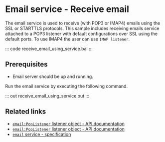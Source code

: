 # Email service - Receive email

The email service is used to receive (with POP3 or IMAP4) emails using the SSL or STARTTLS protocols. This sample includes receiving emails service attached to a POP3 listener with default configurations over SSL using the default ports. To use IMAP4 the user can use `IMAP listener`.

::: code receive_email_using_service.bal :::

## Prerequisites
- Email server should be up and running.

Run the email service by executing the following command.

::: out receive_email_using_service.out :::

## Related links
- [`email:PopListener` listener object - API documentation](https://lib.ballerina.io/ballerina/email/latest/classes/PopListener)
- [`email:PopListener` listener object - API documentation](https://lib.ballerina.io/ballerina/email/latest/classes/ImapListener)
- [`email` service - specification](https://ballerina.io/spec/email/#4-service)
